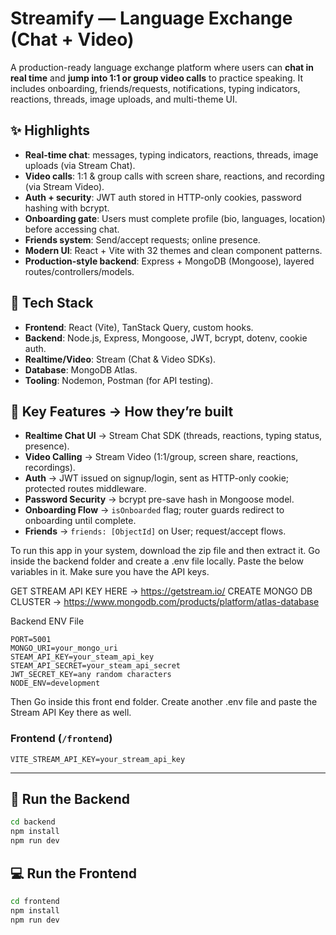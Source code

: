 # Streamify — Language Exchange (Chat + Video)

A production-ready language exchange platform where users can **chat in real time** and **jump into 1:1 or group video calls** to practice speaking. It includes onboarding, friends/requests, notifications, typing indicators, reactions, threads, image uploads, and multi-theme UI.

## ✨ Highlights

- **Real-time chat**: messages, typing indicators, reactions, threads, image uploads (via Stream Chat).
- **Video calls**: 1:1 & group calls with screen share, reactions, and recording (via Stream Video).
- **Auth + security**: JWT auth stored in HTTP-only cookies, password hashing with bcrypt.
- **Onboarding gate**: Users must complete profile (bio, languages, location) before accessing chat.
- **Friends system**: Send/accept requests; online presence.
- **Modern UI**: React + Vite with 32 themes and clean component patterns.
- **Production-style backend**: Express + MongoDB (Mongoose), layered routes/controllers/models.

## 🧰 Tech Stack

- **Frontend**: React (Vite), TanStack Query, custom hooks.
- **Backend**: Node.js, Express, Mongoose, JWT, bcrypt, dotenv, cookie auth.
- **Realtime/Video**: Stream (Chat & Video SDKs).
- **Database**: MongoDB Atlas.
- **Tooling**: Nodemon, Postman (for API testing).

## 🧩 Key Features → How they’re built

- **Realtime Chat UI** → Stream Chat SDK (threads, reactions, typing status, presence).
- **Video Calling** → Stream Video (1:1/group, screen share, reactions, recordings).
- **Auth** → JWT issued on signup/login, sent as HTTP-only cookie; protected routes middleware.
- **Password Security** → bcrypt pre-save hash in Mongoose model.
- **Onboarding Flow** → `isOnboarded` flag; router guards redirect to onboarding until complete.
- **Friends** → `friends: [ObjectId]` on User; request/accept flows.

To run this app in your system, download the zip file and then extract it. 
Go inside the backend folder and create a .env file locally.
Paste the below variables in it. Make sure you have the API keys.

GET STREAM API KEY HERE -> https://getstream.io/
CREATE MONGO DB CLUSTER -> https://www.mongodb.com/products/platform/atlas-database

Backend ENV File

```
PORT=5001
MONGO_URI=your_mongo_uri
STEAM_API_KEY=your_steam_api_key
STEAM_API_SECRET=your_steam_api_secret
JWT_SECRET_KEY=any random characters
NODE_ENV=development
```

Then Go inside this front end folder.
Create another .env file and paste the Stream API Key there as well.

### Frontend (`/frontend`)

```
VITE_STREAM_API_KEY=your_stream_api_key
```

---

## 🔧 Run the Backend

```bash
cd backend
npm install
npm run dev
```

## 💻 Run the Frontend

```bash
cd frontend
npm install
npm run dev
```

